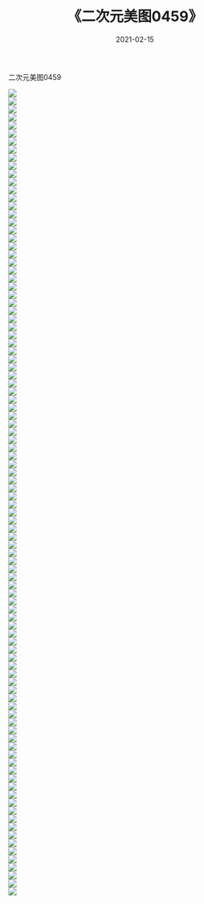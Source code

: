 ﻿---
layout: post
title:  《二次元美图0459》
date:   2021-02-15
img: http://imgx.orgx.ga/二次元/2021/二次元美图0459/000.jpg
categories: [美女, 清纯, 唯美]
---

二次元美图0459

 ![](http://imgx.orgx.ga/二次元/2021/二次元美图0459/001.jpg) <br>![](http://imgx.orgx.ga/二次元/2021/二次元美图0459/002.jpg) <br>![](http://imgx.orgx.ga/二次元/2021/二次元美图0459/003.jpg) <br>![](http://imgx.orgx.ga/二次元/2021/二次元美图0459/004.jpg) <br>![](http://imgx.orgx.ga/二次元/2021/二次元美图0459/005.jpg) <br>![](http://imgx.orgx.ga/二次元/2021/二次元美图0459/006.jpg) <br>![](http://imgx.orgx.ga/二次元/2021/二次元美图0459/007.jpg) <br>![](http://imgx.orgx.ga/二次元/2021/二次元美图0459/008.jpg) <br>![](http://imgx.orgx.ga/二次元/2021/二次元美图0459/009.jpg) <br>![](http://imgx.orgx.ga/二次元/2021/二次元美图0459/010.jpg) <br>![](http://imgx.orgx.ga/二次元/2021/二次元美图0459/011.jpg) <br>![](http://imgx.orgx.ga/二次元/2021/二次元美图0459/012.jpg) <br>![](http://imgx.orgx.ga/二次元/2021/二次元美图0459/013.jpg) <br>![](http://imgx.orgx.ga/二次元/2021/二次元美图0459/014.jpg) <br>![](http://imgx.orgx.ga/二次元/2021/二次元美图0459/015.jpg) <br>![](http://imgx.orgx.ga/二次元/2021/二次元美图0459/016.jpg) <br>![](http://imgx.orgx.ga/二次元/2021/二次元美图0459/017.jpg) <br>![](http://imgx.orgx.ga/二次元/2021/二次元美图0459/018.jpg) <br>![](http://imgx.orgx.ga/二次元/2021/二次元美图0459/019.jpg) <br>![](http://imgx.orgx.ga/二次元/2021/二次元美图0459/020.jpg) <br>![](http://imgx.orgx.ga/二次元/2021/二次元美图0459/021.jpg) <br>![](http://imgx.orgx.ga/二次元/2021/二次元美图0459/022.jpg) <br>![](http://imgx.orgx.ga/二次元/2021/二次元美图0459/023.jpg) <br>![](http://imgx.orgx.ga/二次元/2021/二次元美图0459/024.jpg) <br>![](http://imgx.orgx.ga/二次元/2021/二次元美图0459/025.jpg) <br>![](http://imgx.orgx.ga/二次元/2021/二次元美图0459/026.jpg) <br>![](http://imgx.orgx.ga/二次元/2021/二次元美图0459/027.jpg) <br>![](http://imgx.orgx.ga/二次元/2021/二次元美图0459/028.jpg) <br>![](http://imgx.orgx.ga/二次元/2021/二次元美图0459/029.jpg) <br>![](http://imgx.orgx.ga/二次元/2021/二次元美图0459/030.jpg) <br>![](http://imgx.orgx.ga/二次元/2021/二次元美图0459/031.jpg) <br>![](http://imgx.orgx.ga/二次元/2021/二次元美图0459/032.jpg) <br>![](http://imgx.orgx.ga/二次元/2021/二次元美图0459/033.jpg) <br>![](http://imgx.orgx.ga/二次元/2021/二次元美图0459/034.jpg) <br>![](http://imgx.orgx.ga/二次元/2021/二次元美图0459/035.jpg) <br>![](http://imgx.orgx.ga/二次元/2021/二次元美图0459/036.jpg) <br>![](http://imgx.orgx.ga/二次元/2021/二次元美图0459/037.jpg) <br>![](http://imgx.orgx.ga/二次元/2021/二次元美图0459/038.jpg) <br>![](http://imgx.orgx.ga/二次元/2021/二次元美图0459/039.jpg) <br>![](http://imgx.orgx.ga/二次元/2021/二次元美图0459/040.jpg) <br>![](http://imgx.orgx.ga/二次元/2021/二次元美图0459/041.jpg) <br>![](http://imgx.orgx.ga/二次元/2021/二次元美图0459/042.jpg) <br>![](http://imgx.orgx.ga/二次元/2021/二次元美图0459/043.jpg) <br>![](http://imgx.orgx.ga/二次元/2021/二次元美图0459/044.jpg) <br>![](http://imgx.orgx.ga/二次元/2021/二次元美图0459/045.jpg) <br>![](http://imgx.orgx.ga/二次元/2021/二次元美图0459/046.jpg) <br>![](http://imgx.orgx.ga/二次元/2021/二次元美图0459/047.jpg) <br>![](http://imgx.orgx.ga/二次元/2021/二次元美图0459/048.jpg) <br>![](http://imgx.orgx.ga/二次元/2021/二次元美图0459/049.jpg) <br>![](http://imgx.orgx.ga/二次元/2021/二次元美图0459/050.jpg) <br>![](http://imgx.orgx.ga/二次元/2021/二次元美图0459/051.jpg) <br>![](http://imgx.orgx.ga/二次元/2021/二次元美图0459/052.jpg) <br>![](http://imgx.orgx.ga/二次元/2021/二次元美图0459/053.jpg) <br>![](http://imgx.orgx.ga/二次元/2021/二次元美图0459/054.jpg) <br>![](http://imgx.orgx.ga/二次元/2021/二次元美图0459/055.jpg) <br>![](http://imgx.orgx.ga/二次元/2021/二次元美图0459/056.jpg) <br>![](http://imgx.orgx.ga/二次元/2021/二次元美图0459/057.jpg) <br>![](http://imgx.orgx.ga/二次元/2021/二次元美图0459/058.jpg) <br>![](http://imgx.orgx.ga/二次元/2021/二次元美图0459/059.jpg) <br>![](http://imgx.orgx.ga/二次元/2021/二次元美图0459/060.jpg) <br>![](http://imgx.orgx.ga/二次元/2021/二次元美图0459/061.jpg) <br>![](http://imgx.orgx.ga/二次元/2021/二次元美图0459/062.jpg) <br>![](http://imgx.orgx.ga/二次元/2021/二次元美图0459/063.jpg) <br>![](http://imgx.orgx.ga/二次元/2021/二次元美图0459/064.jpg) <br>![](http://imgx.orgx.ga/二次元/2021/二次元美图0459/065.jpg) <br>![](http://imgx.orgx.ga/二次元/2021/二次元美图0459/066.jpg) <br>![](http://imgx.orgx.ga/二次元/2021/二次元美图0459/067.jpg) <br>![](http://imgx.orgx.ga/二次元/2021/二次元美图0459/068.jpg) <br>![](http://imgx.orgx.ga/二次元/2021/二次元美图0459/069.jpg) <br>![](http://imgx.orgx.ga/二次元/2021/二次元美图0459/070.jpg) <br>![](http://imgx.orgx.ga/二次元/2021/二次元美图0459/071.jpg) <br>![](http://imgx.orgx.ga/二次元/2021/二次元美图0459/072.jpg) <br>![](http://imgx.orgx.ga/二次元/2021/二次元美图0459/073.jpg) <br>![](http://imgx.orgx.ga/二次元/2021/二次元美图0459/074.jpg) <br>![](http://imgx.orgx.ga/二次元/2021/二次元美图0459/075.jpg) <br>![](http://imgx.orgx.ga/二次元/2021/二次元美图0459/076.jpg) <br>![](http://imgx.orgx.ga/二次元/2021/二次元美图0459/077.jpg) <br>![](http://imgx.orgx.ga/二次元/2021/二次元美图0459/078.jpg) <br>![](http://imgx.orgx.ga/二次元/2021/二次元美图0459/079.jpg) <br>![](http://imgx.orgx.ga/二次元/2021/二次元美图0459/080.jpg) <br>![](http://imgx.orgx.ga/二次元/2021/二次元美图0459/081.jpg) <br>![](http://imgx.orgx.ga/二次元/2021/二次元美图0459/082.jpg) <br>![](http://imgx.orgx.ga/二次元/2021/二次元美图0459/083.jpg) <br>![](http://imgx.orgx.ga/二次元/2021/二次元美图0459/084.jpg) <br>![](http://imgx.orgx.ga/二次元/2021/二次元美图0459/085.jpg) <br>![](http://imgx.orgx.ga/二次元/2021/二次元美图0459/086.jpg) <br>![](http://imgx.orgx.ga/二次元/2021/二次元美图0459/087.jpg) <br>![](http://imgx.orgx.ga/二次元/2021/二次元美图0459/088.jpg) <br>![](http://imgx.orgx.ga/二次元/2021/二次元美图0459/089.jpg) <br>![](http://imgx.orgx.ga/二次元/2021/二次元美图0459/090.jpg) <br>![](http://imgx.orgx.ga/二次元/2021/二次元美图0459/091.jpg) <br>![](http://imgx.orgx.ga/二次元/2021/二次元美图0459/092.jpg) <br>![](http://imgx.orgx.ga/二次元/2021/二次元美图0459/093.jpg) <br>![](http://imgx.orgx.ga/二次元/2021/二次元美图0459/094.jpg) <br>![](http://imgx.orgx.ga/二次元/2021/二次元美图0459/095.jpg) <br>![](http://imgx.orgx.ga/二次元/2021/二次元美图0459/096.jpg) <br>![](http://imgx.orgx.ga/二次元/2021/二次元美图0459/097.jpg) <br>![](http://imgx.orgx.ga/二次元/2021/二次元美图0459/098.jpg) <br>![](http://imgx.orgx.ga/二次元/2021/二次元美图0459/099.jpg) <br>![](http://imgx.orgx.ga/二次元/2021/二次元美图0459/100.jpg) <br>